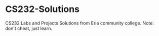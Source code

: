# CS232-Solutions
CS232 Labs and Projects Solutions from Erie community college.
Note: don't cheat, just learn.
